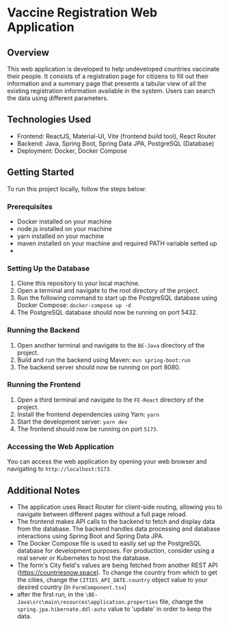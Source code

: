 # Vaccine Registration Web Application

## Overview

This web application is developed to help undeveloped countries vaccinate their people. It consists of a registration page for citizens to fill out their information and a summary page that presents a tabular view of all the existing registration information available in the system. Users can search the data using different parameters.

## Technologies Used

- Frontend: ReactJS, Material-UI, Vite (frontend build tool), React Router
- Backend: Java, Spring Boot, Spring Data JPA, PostgreSQL (Database)
- Deployment: Docker, Docker Compose

## Getting Started

To run this project locally, follow the steps below:

### Prerequisites

- Docker installed on your machine
- node.js installed on your machine
- yarn installed on your machine
- maven installed on your machine and required PATH variable setted up
-

### Setting Up the Database

1. Clone this repository to your local machine.
2. Open a terminal and navigate to the root directory of the project.
3. Run the following command to start up the PostgreSQL database using Docker Compose:
   `docker-compose up -d`
4. The PostgreSQL database should now be running on port 5432.

### Running the Backend

1. Open another terminal and navigate to the `BE-Java` directory of the project.
2. Build and run the backend using Maven:
   `mvn spring-boot:run`
3. The backend server should now be running on port 8080.

### Running the Frontend

1. Open a third terminal and navigate to the `FE-React` directory of the project.
2. Install the frontend dependencies using Yarn: `yarn`
3. Start the development server: `yarn dev`
4. The frontend should now be running on port `5173`.

### Accessing the Web Application

You can access the web application by opening your web browser and navigating to `http://localhost:5173`.

## Additional Notes

- The application uses React Router for client-side routing, allowing you to navigate between different pages without a full page reload.
- The frontend makes API calls to the backend to fetch and display data from the database. The backend handles data processing and database interactions using Spring Boot and Spring Data JPA.
- The Docker Compose file is used to easily set up the PostgreSQL database for development purposes. For production, consider using a real server or Kubernetes to host the database.
- The form's City field's values are being fetched from another REST API (https://countriesnow.space). To change the country from which to get the cities, change the `CITIES_API_DATE.country` object value to your desired country (in `FormComponent.tsx`)
- after the first run, in the `\BE-Java\src\main\resources\application.properties` file, change the `spring.jpa.hibernate.ddl-auto` value to 'update' in order to keep the data.
